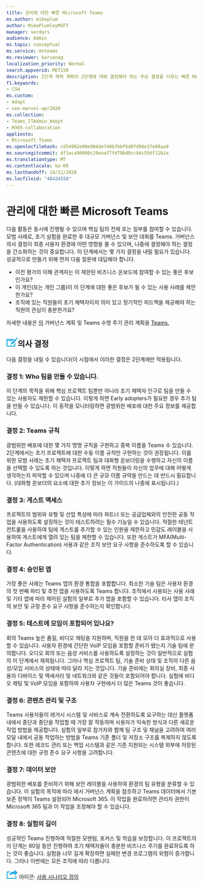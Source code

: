 ```yaml
---
title: 관리에 대한 빠른 Microsoft Teams
ms.author: mikeplum
author: MikePlumleyMSFT
manager: serdars
audience: Admin
ms.topic: conceptual
ms.service: msteams
ms.reviewer: karuanag
localization_priority: Normal
search.appverid: MET150
description: 2단계 채택 계획의 2단계에 대해 결정해야 하는 주요 결정을 다루는 빠른 Microsoft Teams 있습니다.
f1.keywords:
- CSH
ms.custom:
- Adopt
- seo-marvel-apr2020
ms.collection:
- Teams_ITAdmin_Adopt
- M365-collaboration
appliesto:
- Microsoft Teams
ms.openlocfilehash: cd54902e00e984de740b7bbf6d0fd96e37e88aa9
ms.sourcegitcommit: df1eca90090c29eaaf7fd79bd8cc84c556f12b1e
ms.translationtype: MT
ms.contentlocale: ko-KR
ms.lasthandoff: 10/12/2020
ms.locfileid: "48424558"
---
```

# <a name="governance-quick-start-for-microsoft-teams"></a>관리에 대한 빠른 Microsoft Teams

다음 활동은 동시에 진행될 수 있으며 핵심 팀의 전체 또는 일부를 참여할 수 있습니다. 모범 사례로, 초기 실험을 완료한 후 대규모 거버넌스 및 보안 대화를 Teams. 거버넌스 의사 결정이 최종 사용자 환경에 어떤 영향을 줄 수 있으며, 나중에 결정해야 하는 결정을 간소화하는 것이 중요합니다. 이 단계에서는 몇 가지 결정을 내릴 필요가 있습니다. 성공적으로 만들기 위해 먼저 다음 질문에 대답해야 합니다.

- 이전 평가의 이해 관계자는 이 제한된 비즈니스 온보드에 참여할 수 있는 좋은 후보인가요?
- 이 개인(또는 개인 그룹)이 이 단계에 대한 좋은 후보가 될 수 있는 사용 사례를 제안한가요?  
- 조직에 있는 직원들이 초기 채택자이자 의미 있고 정기적인 피드백을 제공해야 하는 직원의 관심이 충분한가요? 

자세한 내용은 [의](plan-teams-governance.md) 거버넌스 계획 및 Teams 수명 주기 관리 계획을 [Teams.](plan-teams-lifecycle.md)

## <a name="an-icon-representing-a-decision-pointdecisions"></a>![의사 결정 지점을 보여 주는 아이콘](media/teams-adoption-decision-icon.png)의사 결정

다음 결정을 내릴 수 있습니다(이 시점에서 이러한 결정은 2단계에만 적용됩니다.

### <a name="decision-1-who-can-create-teams"></a>결정 1: Who 팀을 만들 수 있습니다. 

이 단계의 목적을 위해 핵심 프로젝트 팀뿐만 아니라 초기 채택자 인구로 팀을 만들 수 있는 사용자도 제한할 수 있습니다. 이렇게 하면 Early adopters가 필요한 경우 추가 팀을 만들 수 있습니다. 이 동작을 모니터링하면 광범위한 배포에 대한 주요 정보를 제공합니다.

### <a name="decision-2-teams-naming-conventions"></a>결정 2: Teams 규칙 

광범위한 배포에 대한 몇 가지 명명 규칙을 구현하고 중복 이름을 Teams 수 있습니다. 2단계에서는 초기 프로젝트에 대한 수동 이름 규칙만 구현하는 것이 권장됩니다. 이를 위한 모범 사례는 초기 채택자 프로젝트 팀과 대화형 온보더링을 수행하고 자신의 이름을 선택할 수 있도록 하는 것입니다. 이렇게 하면 직원들이 자신의 업무에 대해 어떻게 생각하는지 파악할 수 있으며 나중에 더 큰 규모 이름 규약을 만드는 데 반드시 필요합니다. (대화형 온보더의 요소에 대한 추가 정보는 이 가이드의 나중에 표시됩니다.)

### <a name="decision-3-guest-access"></a>결정 3: 게스트 액세스

프로젝트의 범위와 유형 및 산업 특성에 따라 파트너 또는 공급업체와의 안전한 공동 작업을 사용하도록 설정하는 것이 테스트하려는 필수 기능일 수 있습니다. 적절한 테넌트 컨트롤을 사용하여 팀에 게스트를 추가할 수 있는 인원을 제한하고 민감도 레이블을 사용하여 게스트에게 열려 있는 팀을 제한할 수 있습니다. 또한 게스트가 MFA(Multi-Factor Authentication) 사용과 같은 조직 보안 요구 사항을 준수하도록 할 수 있습니다.

### <a name="decision-4-approved-apps"></a>결정 4: 승인된 앱

가장 좋은 사례는 Teams 앱의 환경 통합을 포함합니다. 최소한 기술 팀은 사용자 환경의 첫 번째 파티 및 추천 앱을 사용하도록 Teams 합니다. 조직에서 사용되는 사용 사례 및 기타 앱에 따라 제어된 실험의 일부로 추가 앱을 포함할 수 있습니다. 타사 앱이 조직의 보안 및 규정 준수 요구 사항을 준수하는지 확인합니다.

### <a name="decision-5-are-meetings-included-in-your-test"></a>결정 5: 테스트에 모임이 포함되어 있나요? 

회의 Teams 높은 품질, 비디오 채팅을 지원하며, 직원을 한 데 모아 더 효과적으로 사용할 수 있습니다. 사용자 환경에 간단한 VoIP 모임을 포함할 준비가 됐는지 기술 팀에 문의합니다. 오디오 회의 또는 음성 서비스를 사용하도록 설정하는 것이 일반적으로 실험의 이 단계에서 제외됩니다. 그러나 핵심 프로젝트 팀, 기술 준비 상태 및 조직의 다른 음성/모임 서비스의 상태에 따라 달라 지는 것입니다. 기술 준비에는 회의실 장비, 최종 사용자 디바이스 및 액세서리 및 네트워크와 같은 것들이 포함되어야 합니다. 실험에 비디오 채팅 및 VoIP 모임을 포함하여 사용자 구현에서 더 많은 Teams 것이 좋습니다. 

### <a name="decision-6-content-management-and-structure"></a>결정 6: 콘텐츠 관리 및 구조
Teams 사용자들이 레거시 시스템 및 서비스로 계속 전환하도록 요구하는 대신 플랫폼 내에서 종단과 종단을 작업할 때 가장 잘 작동하며 사용자가 익숙한 방식과 다른 새로운 작업 방법을 제공합니다. 실험의 일부로 참가자와 함께 팀 구조 및 채널을 고려하여 여러 모달 내에서 공동 작업하는 방법을 Teams 기존 폴더 및 저장소 구조를 복제하지 않도록 합니다. 또한 레코드 관리 또는 백업 시스템과 같은 기존 지원되는 시스템 외부에 저장된 콘텐츠에 대한 규정 준수 요구 사항을 고려합니다.

### <a name="decision-7--data-security"></a>결정 7: 데이터 보안

광범위한 배포를 준비하기 위해 보안 레이블을 사용하여 환경의 팀 유형을 분류할 수 있습니다. 이 실험의 목적에 따라 에서 [](plan-teams-governance.md) 거버넌스 계획을 참조하고 Teams 데이터에서 기본 보존 정책이 Teams 설정되어 Microsoft 365. 이 작업을 완료하려면 관리자 권한이 Microsoft 365 팀과 이 작업을 조정해야 할 수 있습니다.

### <a name="decision-8-length-of-your-experiment"></a>결정 8: 실험의 길이

성공적인 Teams 진행하여 적절한 모멘텀, 포커스 및 학습을 보장합니다. 이 프로젝트의 이 단계는 60일 동안 진행하여 초기 채택자들이 충분한 비즈니스 주기를 완료하도록 하는 것이 좋습니다. 실험을 너무 길게 확장하면 실패한 변경 프로그램의 위험이 증가합니다. 그러나 이번에는 모든 조직에 따라 다릅니다.  

![다음 단계를 나타내는 ](media/teams-adoption-next-icon.png) 아이콘: [사용 시나리오 정의](teams-adoption-define-usage-scenarios.md)
